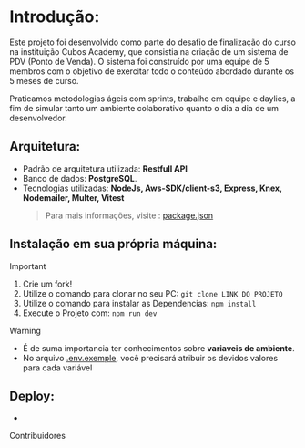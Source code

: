 # Introdução:
Este projeto foi desenvolvido como parte do desafio de finalização do curso na instituição Cubos Academy, que consistia na criação de um sistema de PDV (Ponto de Venda). O sistema foi construído por uma equipe de 5 membros com o objetivo de exercitar todo o conteúdo abordado durante os 5 meses de curso.

Praticamos metodologias ágeis com sprints, trabalho em equipe e daylies, a fim de simular tanto um ambiente colaborativo quanto o dia a dia de um desenvolvedor.

## Arquitetura:
- Padrão de arquitetura utilizada:  **Restfull API**
- Banco de dados: **PostgreSQL**.
- Tecnologias utilizadas: **NodeJs, Aws-SDK/client-s3, Express, Knex, Nodemailer, Multer, Vitest**
  > Para mais informações, visite : [package.json](./package.json)

## Instalação em sua própria máquina:
> [!IMPORTANT]
> 1. Crie um fork!
> 2. Utilize o comando para clonar no seu PC: `git clone LINK DO PROJETO` 
> 3. Utilize o comando para instalar as Dependencias: `npm install`
> 4. Execute o Projeto com: `npm run dev`

> [!WARNING]
> - É de suma importancia ter conhecimentos sobre **variaveis de ambiente**.
> - No arquivo [.env.exemple](./.env.example), você precisará atribuir os devidos valores para cada variável

## Deploy:
- 

Contribuidores 
